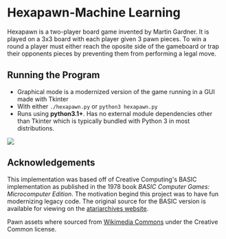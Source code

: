 # Hexapawn-Machine Learning

Hexapawn is a two-player board game invented by Martin Gardner. It is played on
a 3x3 board with each player given 3 pawn pieces. To win a round a player must
either reach the oposite side of the gameboard or trap their opponents pieces by
preventing them from performing a legal move.



## Running the Program

  * Graphical mode is a modernized version of the game running in a GUI made with Tkinter
  * With either `./hexapawn.py` or `python3 hexapawn.py`
  * Runs using **python3.1+**. Has no external module dependencies other than Tkinter which is typically bundled with Python 3 in most distributions.



![](assets/screenshot-graphical.png)


## Acknowledgements

This implementation was based off of Creative Computing's BASIC implementation 
as published in the 1978 book *BASIC Computer Games: Microcomputer Edition*. The motivation begind this project was to have fun modernizing legacy code. The original source for the 
BASIC version is available for viewing on the [atariarchives website](http://www.atariarchives.org/basicgames/showpage.php?page=83).

Pawn assets where sourced from [Wikimedia Commons](https://commons.wikimedia.org/wiki/File:Chess_plt45.svg) under the Creative Common license.
